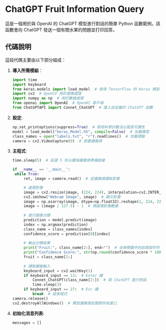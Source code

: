 # ChatGPT Fruit Information Query

這是一個用於與 OpenAI 的 ChatGPT 模型進行對話的簡單 Python 函數範例。該函數會向 ChatGPT 發送一個有關水果的問題並打印回答。

## 代碼說明

這段代碼主要由以下部分組成：

1. **導入所需模組**：
   ```python
   import time
   import keyboard
   from keras.models import load_model  # 使用 TensorFlow 的 Keras 模型
   import cv2  # OpenCV 用於圖像處理
   import numpy as np  # 用於數據處理
   from openai import OpenAI  # OpenAI 客戶端
   from ChatGPTAPI import Connet_ChatGPT  # 匯入自定義的 ChatGPT 函數

2. __設定__:
   ```python
   np.set_printoptions(suppress=True)  # 禁用科學計數法以提高可讀性
   model = load_model("keras_Model.h5", compile=False)  # 加載模型
   class_names = open("labels.txt", "r").readlines()  # 加載標籤
   camera = cv2.VideoCapture(0)  # 設置攝像頭


3. __主程式__:
   ```python
   time.sleep(5)  # 延遲 5 秒以確保攝像頭準備就緒

   if __name__ == '__main__':
    while True:
        ret, image = camera.read()  # 從攝像頭讀取影像

        # 處理影像
        image = cv2.resize(image, (224, 224), interpolation=cv2.INTER_AREA)
        cv2.imshow("Webcam Image", image)  # 顯示影像
        image = np.asarray(image, dtype=np.float32).reshape(1, 224, 224, 3)
        image = (image / 127.5) - 1  # 預處理影像數據
        
        # 進行圖像分類
        prediction = model.predict(image)
        index = np.argmax(prediction)
        class_name = class_names[index]
        confidence_score = prediction[0][index]
        
        # 輸出分類結果
        print("Fruit:", class_name[2:], end="")  # 去掉標籤中的前兩個字符
        print("Confidence Score:", str(np.round(confidence_score * 100))[:-2], "%")
        fruit = class_name[2:]
    
        # 讀取鍵盤輸入
        keyboard_input = cv2.waitKey(1)
        if keyboard_input == 13:  # Enter 鍵
            Connet_ChatGPT(class_name[2:])  # 與 ChatGPT 進行對話
            time.sleep(3) 
        if keyboard_input == 27:  # Esc 鍵
            break  # 結束程式
   camera.release()
   cv2.destroyAllWindows()  # 釋放攝像頭並關閉所有窗口


4. __初始化消息列表__:
   ```python
   messages = []
